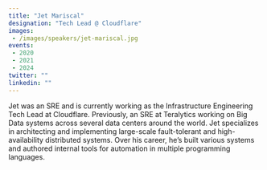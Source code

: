 ```yaml
---
title: "Jet Mariscal"
designation: "Tech Lead @ Cloudflare"
images:
 - /images/speakers/jet-mariscal.jpg
events:
 - 2020
 - 2021
 - 2024
twitter: ""
linkedin: ""
---
```


Jet was an SRE and is currently working as the Infrastructure Engineering Tech Lead at Cloudflare. Previously, an SRE at Teralytics working on Big Data systems across several data centers around the world. Jet specializes in architecting and implementing large-scale fault-tolerant and high-availability distributed systems. Over his career, he’s built various systems and authored internal tools for automation in multiple programming languages.
